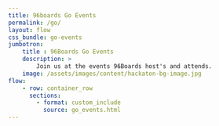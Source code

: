 ```yaml
---
title: 96boards Go Events
permalink: /go/
layout: flow
css_bundle: go-events
jumbotron:
    title : 96Boards Go Events
    description: >
        Join us at the events 96Boards host's and attends.
    image: /assets/images/content/hackaton-bg-image.jpg
flow:
    - row: container_row
      sections:
        - format: custom_include
          source: go_events.html
---
```

